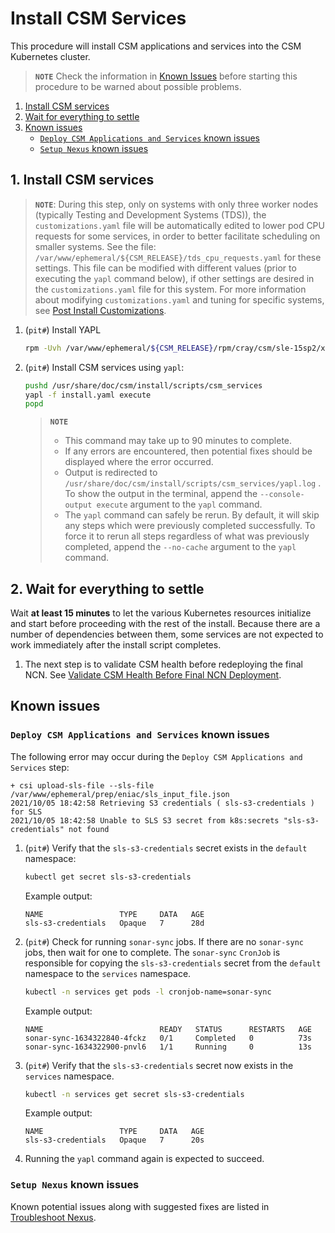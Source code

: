 # Install CSM Services

This procedure will install CSM applications and services into the CSM Kubernetes cluster.

> **`NOTE`** Check the information in [Known Issues](#known-issues) before starting this procedure to be warned about possible problems.

1. [Install CSM services](#1-install-csm-services)
1. [Wait for everything to settle](#2-wait-for-everything-to-settle)
1. [Known issues](#known-issues)
    * [`Deploy CSM Applications and Services` known issues](#deploy-csm-applications-and-services-known-issues)
    * [`Setup Nexus` known issues](#setup-nexus-known-issues)

## 1. Install CSM services

> **`NOTE`**: During this step, only on systems with only three worker nodes (typically Testing and  Development Systems (TDS)), the `customizations.yaml` file will be
> automatically edited to lower pod CPU requests for some services, in order to better facilitate scheduling on smaller systems. See the file:
> `/var/www/ephemeral/${CSM_RELEASE}/tds_cpu_requests.yaml` for these settings. This file can be modified with different values (prior to executing the
> `yapl` command below), if other settings are desired in the `customizations.yaml` file for this system. For more information about modifying `customizations.yaml`
> and tuning for specific systems, see
> [Post Install Customizations](../operations/CSM_product_management/Post_Install_Customizations.md).

1. (`pit#`) Install YAPL

   ```bash
   rpm -Uvh /var/www/ephemeral/${CSM_RELEASE}/rpm/cray/csm/sle-15sp2/x86_64/yapl-*.x86_64.rpm
   ```

1. (`pit#`) Install CSM services using `yapl`:

   ```bash
   pushd /usr/share/doc/csm/install/scripts/csm_services
   yapl -f install.yaml execute
   popd
   ```

   > **`NOTE`**
   >
   > * This command may take up to 90 minutes to complete.
   > * If any errors are encountered, then potential fixes should be displayed where the error occurred.
   > * Output is redirected to `/usr/share/doc/csm/install/scripts/csm_services/yapl.log` . To show the output in the terminal, append
   >   the `--console-output execute` argument to the `yapl` command.
   > * The `yapl` command can safely be rerun. By default, it will skip any steps which were previously completed successfully. To force it to
   >   rerun all steps regardless of what was previously completed, append the `--no-cache` argument to the `yapl` command.

## 2. Wait for everything to settle

Wait **at least 15 minutes** to let the various Kubernetes resources initialize and start before proceeding with the rest of the install.
Because there are a number of dependencies between them, some services are not expected to work immediately after the install script completes.

1. The next step is to validate CSM health before redeploying the final NCN. See [Validate CSM Health Before Final NCN Deployment](./README.md#3-validate-csm-health-before-final-ncn-deployment).

## Known issues

### `Deploy CSM Applications and Services` known issues

The following error may occur during the `Deploy CSM Applications and Services` step:

```text
+ csi upload-sls-file --sls-file /var/www/ephemeral/prep/eniac/sls_input_file.json
2021/10/05 18:42:58 Retrieving S3 credentials ( sls-s3-credentials ) for SLS
2021/10/05 18:42:58 Unable to SLS S3 secret from k8s:secrets "sls-s3-credentials" not found
```

1. (`pit#`) Verify that the `sls-s3-credentials` secret exists in the `default` namespace:

   ```bash
   kubectl get secret sls-s3-credentials
   ```

   Example output:

      ```text
      NAME                 TYPE     DATA   AGE
      sls-s3-credentials   Opaque   7      28d
      ```

1. (`pit#`) Check for running `sonar-sync` jobs. If there are no `sonar-sync` jobs, then wait for one to complete. The `sonar-sync` `CronJob` is responsible
   for copying the `sls-s3-credentials` secret from the `default` namespace to the `services` namespace.

   ```bash
   kubectl -n services get pods -l cronjob-name=sonar-sync
   ```

   Example output:

      ```text
      NAME                          READY   STATUS      RESTARTS   AGE
      sonar-sync-1634322840-4fckz   0/1     Completed   0          73s
      sonar-sync-1634322900-pnvl6   1/1     Running     0          13s
      ```

1. (`pit#`) Verify that the `sls-s3-credentials` secret now exists in the `services` namespace.

   ```bash
   kubectl -n services get secret sls-s3-credentials
   ```

   Example output:

   ```text
   NAME                 TYPE     DATA   AGE
   sls-s3-credentials   Opaque   7      20s
   ```

1. Running the `yapl` command again is expected to succeed.

### `Setup Nexus` known issues

Known potential issues along with suggested fixes are listed in [Troubleshoot Nexus](../operations/package_repository_management/Troubleshoot_Nexus.md).
